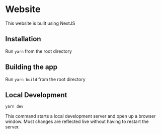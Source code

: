 # Website

This website is built using NextJS

## Installation

Run `yarn` from the root directory

## Building the app

Run `yarn build` from the root directory

## Local Development

```sh
yarn dev
```

This command starts a local development server and open up a browser window. Most changes are reflected live without having to restart the server.
